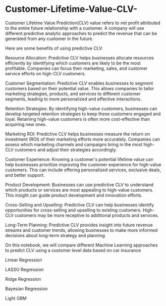 # Customer-Lifetime-Value-CLV-

Customer Lifetime Value Prediction(CLV) value refers to net profit attributed to the entire future relationship with a customer. A company will use different predictive analytic approaches to predict the revenue that can be generated from any customer in the future.

Here are some benefits of using predictive CLV:

Resource Allocation: Predictive CLV helps businesses allocate resources efficiently by identifying which customers are likely to be the most profitable. Companies can focus their marketing, sales, and customer service efforts on high-CLV customers.

Customer Segmentation: Predictive CLV enables businesses to segment customers based on their potential value. This allows companies to tailor marketing strategies, products, and services to different customer segments, leading to more personalized and effective interactions.

Retention Strategies: By identifying high-value customers, businesses can develop targeted retention strategies to keep these customers engaged and loyal. Retaining high-value customers is often more cost-effective than acquiring new ones.

Marketing ROI: Predictive CLV helps businesses measure the return on investment (ROI) of their marketing efforts more accurately. Companies can assess which marketing channels and campaigns bring in the most high-CLV customers and adjust their strategies accordingly.

Customer Experience: Knowing a customer's potential lifetime value can help businesses prioritize improving the customer experience for high-value customers. This can include offering personalized services, exclusive deals, and better support.

Product Development: Businesses can use predictive CLV to understand which products or services are most appealing to high-value customers. This insight can guide product development and innovation efforts.

Cross-Selling and Upselling: Predictive CLV can help businesses identify opportunities for cross-selling and upselling to existing customers. High-CLV customers may be more receptive to additional products and services.

Long-Term Planning: Predictive CLV provides insight into future revenue streams and customer trends, allowing businesses to make more informed decisions about long-term strategy and planning.


On this notebook, we will compare different Machine Learning approaches to predict CLV using a customer level data based on car insurance

Linear Regression

LASSO Regression

Ridge Regression

Bayesian Regression

Light GBM
